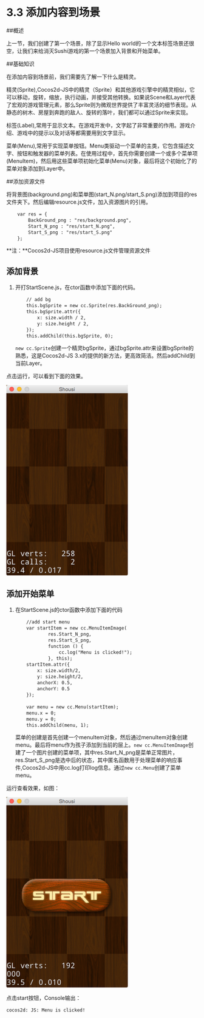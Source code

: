 # 3.3 添加内容到场景

##概述

上一节，我们创建了第一个场景，除了显示Hello world的一个文本标签场景还很空，让我们来给消灭Sushi游戏的第一个场景加入背景和开始菜单。

##基础知识

在添加内容到场景前，我们需要先了解一下什么是精灵。

精灵(Sprite),Cocos2d-JS中的精灵（Sprite）和其他游戏引擎中的精灵相似，它可以移动，旋转，缩放，执行动画，并接受其他转换。如果说Scene和Layer代表了宏观的游戏管理元素，那么Sprite则为微观世界提供了丰富灵活的细节表现。从静态的树木、房屋到奔跑的敌人、旋转的落叶，我们都可以通过Sprite来实现。

标签(Label),常用于显示文本。在游戏开发中，文字起了非常重要的作用。游戏介绍、游戏中的提示以及对话等都需要用到文字显示。

菜单(Menu),常用于实现菜单按钮。Menu类驱动一个菜单的主类，它包含描述文字、按钮和触发器的菜单列表。在使用过程中，首先你需要创建一个或多个菜单项(MenuItem)，然后用这些菜单项初始化菜单(Menu)对象，最后将这个初始化了的菜单对象添加到Layer中。

##添加资源文件

将背景图(background.png)和菜单图(start_N.png/start_S.png)添加到项目的res文件夹下。然后编辑resource.js文件，加入资源图片的引用。

```
	var res = {
	    BackGround_png : "res/background.png",
	    Start_N_png : "res/start_N.png",
	    Start_S_png : "res/start_S.png"
	};
```

**注：**Cocos2d-JS项目使用resource.js文件管理资源文件

## 添加背景

1. 开打StartScene.js，在ctor函数中添加下面的代码。

	```
		// add bg
		this.bgSprite = new cc.Sprite(res.BackGround_png);
		this.bgSprite.attr({
			x: size.width / 2,
			y: size.height / 2,
		});
		this.addChild(this.bgSprite, 0);
	```
	
	`new cc.Sprite`创建一个精灵bgSprite，通过bgSprite.attr来设置bgSprite的熟悉，这是Cocos2d-JS 3.x的提供的新方法，更高效简洁。然后addChild到当前Layer。
	
点击运行，可以看到下面的效果。

![bg sprite](./res/bgsrpite.png)


## 添加开始菜单

1. 在StartScene.js的ctor函数中添加下面的代码

	```
		//add start menu
		var startItem = new cc.MenuItemImage(
				res.Start_N_png,
				res.Start_S_png,
				function () {
					cc.log("Menu is clicked!");
				}, this);
		startItem.attr({
			x: size.width/2,
			y: size.height/2,
			anchorX: 0.5,
			anchorY: 0.5
		});

		var menu = new cc.Menu(startItem);
		menu.x = 0;
		menu.y = 0;
		this.addChild(menu, 1);
	```

	菜单的创建是首先创建一个menuItem对象，然后通过menuItem对象创建menu。最后将menu作为孩子添加到当前的层上。`new cc.MenuItemImage`创建了一个图片创建的菜单项，其中res.Start_N_png是菜单正常图片，res.Start_S_png是选中后的状态，其中匿名函数用于处理菜单的响应事件,Cocos2d-JS中用cc.log打印log信息。通过`new cc.Menu`创建了菜单menu。

运行查看效果，如图：

![bg sprite](./res/startmenu.png)

点击start按钮，Console输出：

```
cocos2d: JS: Menu is clicked!
```